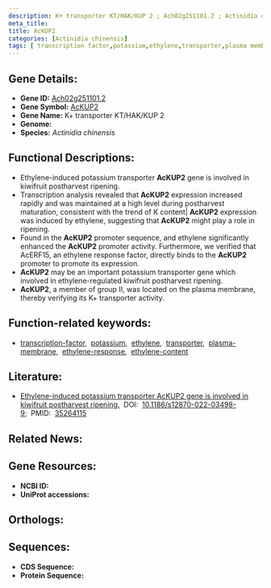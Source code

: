 ```yaml
---
description: K+ transporter KT/HAK/KUP 2 ; Ach02g251101.2 ; Actinidia chinensis
meta_title:
title: AcKUP2
categories: [Actinidia chinensis]
tags: [ transcription factor,potassium,ethylene,transporter,plasma membrane,ethylene response,ethylene content ]
---
```


## Gene Details:
- **Gene ID:** [Ach02g251101.2]()
- **Gene Symbol:** <u>AcKUP2</u>
- **Gene Name:** K+ transporter KT/HAK/KUP 2
- **Genome:** []()
- **Species:** *Actinidia chinensis*

## Functional Descriptions:
   - Ethylene-induced potassium transporter **AcKUP2** gene is involved in kiwifruit postharvest ripening.
   - Transcription analysis revealed that **AcKUP2** expression increased rapidly and was maintained at a high level during postharvest maturation, consistent with the trend of K content| **AcKUP2** expression was induced by ethylene, suggesting that **AcKUP2** might play a role in ripening.
   - Found in the **AcKUP2** promoter sequence, and ethylene significantly enhanced the **AcKUP2** promoter activity. Furthermore, we verified that AcERF15, an ethylene response factor, directly binds to the **AcKUP2** promoter to promote its expression.
   - **AcKUP2** may be an important potassium transporter gene which involved in ethylene-regulated kiwifruit postharvest ripening.
   - **AcKUP2**, a member of group II, was located on the plasma membrane, thereby verifying its K+ transporter activity.

## Function-related keywords:
   - [transcription-factor](/tags/transcription-factor/),&nbsp;&nbsp;[potassium](/tags/potassium/),&nbsp;&nbsp;[ethylene](/tags/ethylene/),&nbsp;&nbsp;[transporter](/tags/transporter/),&nbsp;&nbsp;[plasma-membrane](/tags/plasma-membrane/),&nbsp;&nbsp;[ethylene-response](/tags/ethylene-response/),&nbsp;&nbsp;[ethylene-content](/tags/ethylene-content/)

## Literature:
   - [Ethylene-induced potassium transporter AcKUP2 gene is involved in kiwifruit postharvest ripening.](https://doi.org/10.1186/s12870-022-03498-9)&nbsp;&nbsp;DOI:&nbsp;&nbsp;[10.1186/s12870-022-03498-9](https://doi.org/10.1186/s12870-022-03498-9);&nbsp;&nbsp;PMID:&nbsp;&nbsp;[35264115](https://pubmed.ncbi.nlm.nih.gov/35264115/)

## Related News:

## Gene Resources:
- **NCBI ID:**  [](https://www.ncbi.nlm.nih.gov/gene/?term=)
- **UniProt accessions:**  [](https://www.uniprot.org/uniprotkb//entry)

## Orthologs:

## Sequences:
- **CDS Sequence:**
- **Protein Sequence:**

